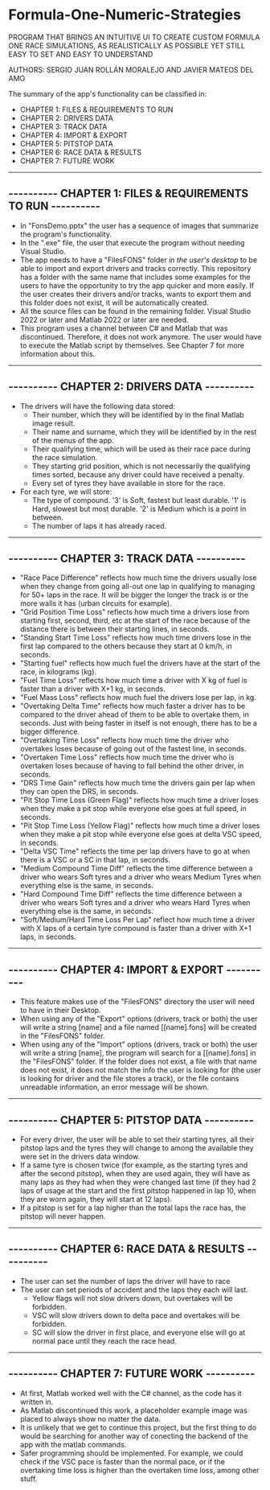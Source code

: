 # Formula-One-Numeric-Strategies

PROGRAM THAT BRINGS AN INTUITIVE UI TO CREATE CUSTOM FORMULA ONE RACE SIMULATIONS, AS REALISTICALLY AS POSSIBLE YET STILL EASY TO SET AND EASY TO UNDERSTAND

AUTHORS: SERGIO JUAN ROLLÁN MORALEJO AND JAVIER MATEOS DEL AMO

The summary of the app's functionality can be classified in:
* CHAPTER 1: FILES & REQUIREMENTS TO RUN
* CHAPTER 2: DRIVERS DATA
* CHAPTER 3: TRACK DATA
* CHAPTER 4: IMPORT & EXPORT
* CHAPTER 5: PITSTOP DATA
* CHAPTER 6: RACE DATA & RESULTS
* CHAPTER 7: FUTURE WORK

--------------------------------------------------------
---------- CHAPTER 1: FILES & REQUIREMENTS TO RUN ----------
-

* In "FonsDemo.pptx" the user has a sequence of images that summarize the program's functionality.
* In the ".exe" file, the user that execute the program without needing Visual Studio.
* The app needs to have a "FilesFONS" folder *in the user's desktop* to be able to import and export drivers and tracks correctly. This repository has a folder with the same name that includes some examples for the users to have the opportunity to try the app quicker and more easily. If the user creates their drivers and/or tracks, wants to export them and this folder does not exist, it will be automatically created.
* All the source files can be found in the remaining folder. Visual Studio 2022 or later and Matlab 2022 or later are needed.
* This program uses a channel between C# and Matlab that was discontinued. Therefore, it does not work anymore. The user would have to execute the Matlab script by themselves. See Chapter 7 for more information about this.

--------------------------------------------------------
---------- CHAPTER 2: DRIVERS DATA ----------
-

* The drivers will have the following data stored:
  * Their number, which they will be identified by in the final Matlab image result.
  * Their name and surname, which they will be identified by in the rest of the menus of the app.
  * Their qualifying time, which will be used as their race pace during the race simulation.
  * They starting grid position, which is not necessarily the qualifying times sorted, because any driver could have received a penalty.
  * Every set of tyres they have available in store for the race.
* For each tyre, we will store:
  * The type of compound. '3' is Soft, fastest but least durable. '1' is Hard, slowest but most durable. '2' is Medium which is a point in between.
  * The number of laps it has already raced.

--------------------------------------------------------
---------- CHAPTER 3: TRACK DATA ----------
-

* "Race Pace Difference" reflects how much time the drivers usually lose when they change from going all-out one lap in qualifying to managing for 50+ laps in the race. It will be bigger the longer the track is or the more walls it has (urban circuits for example).
* "Grid Position Time Loss" reflects how much time a drivers lose from starting first, second, third, etc at the start of the race because of the distance there is between their starting lines, in seconds.
* "Standing Start Time Loss" reflects how much time drivers lose in the first lap compared to the others because they start at 0 km/h, in seconds.
* "Starting fuel" reflects how much fuel the drivers have at the start of the race, in kilograms (kg).
* "Fuel Time Loss" reflects how much time a driver with X kg of fuel is faster than a driver with X+1 kg, in seconds.
* "Fuel Mass Loss" reflects how much fuel the drivers lose per lap, in kg.
* "Overtaking Delta Time" reflects how much faster a driver has to be compared to the driver ahead of them to be able to overtake them, in seconds. Just with being faster in itself is not enough, there has to be a bigger difference.
* "Overtaking Time Loss" reflects how much time the driver who overtakes loses because of going out of the fastest line, in seconds.
* "Overtaken Time Loss" reflects how much time the driver who is overtaken loses because of having to fall behind the other driver, in seconds.
* "DRS Time Gain" reflects how much time the drivers gain per lap when they can open the DRS, in seconds.
* "Pit Stop Time Loss (Green Flag)" reflects how much time a driver loses when they make a pit stop while everyone else goes at full speed, in seconds.
* "Pit Stop Time Loss (Yellow Flag)" reflects how much time a driver loses when they make a pit stop while everyone else goes at delta VSC speed, in seconds.
* "Delta VSC Time" reflects the time per lap drivers have to go at when there is a VSC or a SC in that lap, in seconds.
* "Medium Compound Time Diff" reflects the time difference between a driver who wears Soft tyres and a driver who wears Medium Tyres when everything else is the same, in seconds.
* "Hard Compound Time Diff" reflects the time difference between a driver who wears Soft tyres and a driver who wears Hard Tyres when everything else is the same, in seconds.
* "Soft/Medium/Hard Time Loss Per Lap" reflect how much time a driver with X laps of a certain tyre compound is faster than a driver with X+1 laps, in seconds.

--------------------------------------------------------
---------- CHAPTER 4: IMPORT & EXPORT ----------
-

* This feature makes use of the "FilesFONS" directory the user will need to have in their Desktop.
* When using any of the "Export" options (drivers, track or both) the user will write a string [name] and a file named [[name].fons] will be created in the "FilesFONS" folder.
* When using any of the "Import" options (drivers, track or both) the user will write a string [name], the program will search for a [[name].fons] in the "FilesFONS" folder. If the folder does not exist, a file with that name does not exist, it does not match the info the user is looking for (the user is looking for driver and the file stores a track), or the file contains unreadable information, an error message will be shown.

--------------------------------------------------------
---------- CHAPTER 5: PITSTOP DATA ----------
-

* For every driver, the user will be able to set their starting tyres, all their pitstop laps and the tyres they will change to among the available they were set in the drivers data window.
* If a same tyre is chosen twice (for example, as the starting tyres and after the second pitstop), when they are used again, they will have as many laps as they had when they were changed last time (if they had 2 laps of usage at the start and the first pitstop happened in lap 10, when they are worn again, they will start at 12 laps).
* If a pitstop is set for a lap higher than the total laps the race has, the pitstop will never happen.

--------------------------------------------------------
---------- CHAPTER 6: RACE DATA & RESULTS ----------
-

* The user can set the number of laps the driver will have to race
* The user can set periods of accident and the laps they each will last.
  * Yellow flags will not slow drivers down, but overtakes will be forbidden.
  * VSC will slow drivers down to delta pace and overtakes will be forbidden.
  * SC will slow the driver in first place, and everyone else will go at normal pace until they reach the race head.

--------------------------------------------------------
---------- CHAPTER 7: FUTURE WORK ----------
-

* At first, Matlab worked well with the C# channel, as the code has it written in.
* As Matlab discontinued this work, a placeholder example image was placed to always show no matter the data.
* It is unlikely that we get to continue this project, but the first thing to do would be searching for another way of conecting the backend of the app with the matlab commands.
* Safer programming should be implemented. For example, we could check if the VSC pace is faster than the normal pace, or if the overtaking time loss is higher than the overtaken time loss, among other stuff.



